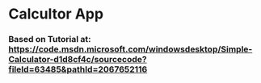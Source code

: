 # Calcultor App
### Based on Tutorial at: https://code.msdn.microsoft.com/windowsdesktop/Simple-Calculator-d1d8cf4c/sourcecode?fileId=63485&pathId=2067652116

